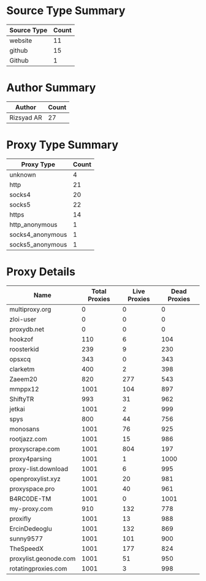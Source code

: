 # Source Type Summary

| Source Type | Count |
|-------------|-------|
| website | 11 |
| github | 15 |
| Github | 1 |


# Author Summary

| Author | Count |
|--------|-------|
| Rizsyad AR | 27 |


# Proxy Type Summary

| Proxy Type | Count |
|------------|-------|
| unknown | 4 |
| http | 21 |
| socks4 | 20 |
| socks5 | 22 |
| https | 14 |
| http_anonymous | 1 |
| socks4_anonymous | 1 |
| socks5_anonymous | 1 |


# Proxy Details

| Name | Total Proxies | Live Proxies | Dead Proxies |
|------|---------------|--------------|---------------|
| multiproxy.org | 0 | 0 | 0 |
| zloi-user | 0 | 0 | 0 |
| proxydb.net | 0 | 0 | 0 |
| hookzof | 110 | 6 | 104 |
| roosterkid | 239 | 9 | 230 |
| opsxcq | 343 | 0 | 343 |
| clarketm | 400 | 2 | 398 |
| Zaeem20 | 820 | 277 | 543 |
| mmppx12 | 1001 | 104 | 897 |
| ShiftyTR | 993 | 31 | 962 |
| jetkai | 1001 | 2 | 999 |
| spys | 800 | 44 | 756 |
| monosans | 1001 | 76 | 925 |
| rootjazz.com | 1001 | 15 | 986 |
| proxyscrape.com | 1001 | 804 | 197 |
| proxy4parsing | 1001 | 1 | 1000 |
| proxy-list.download | 1001 | 6 | 995 |
| openproxylist.xyz | 1001 | 20 | 981 |
| proxyspace.pro | 1001 | 40 | 961 |
| B4RC0DE-TM | 1001 | 0 | 1001 |
| my-proxy.com | 910 | 132 | 778 |
| proxifly | 1001 | 13 | 988 |
| ErcinDedeoglu | 1001 | 132 | 869 |
| sunny9577 | 1001 | 101 | 900 |
| TheSpeedX | 1001 | 177 | 824 |
| proxylist.geonode.com | 1001 | 51 | 950 |
| rotatingproxies.com | 1001 | 3 | 998 |
